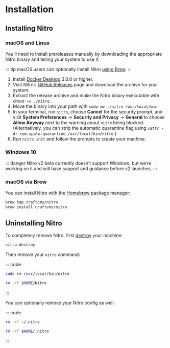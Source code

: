 # Installation

## Installing Nitro

### macOS and Linux

You’ll need to install prereleases manually by downloading the appropriate Nitro binary and telling your system to use it.

::: tip
macOS users can optionally install Nitro [using Brew](#macos-via-brew).
:::

1. Install [Docker Desktop](https://www.docker.com/products/docker-desktop) 3.0.0 or higher.
2. Visit Nitro’s [GitHub Releases](https://github.com/craftcms/nitro/releases) page and download the archive for your system.
3. Extract the release archive and make the Nitro binary executable with `chmod +x ./nitro`.
4. Move the binary into your path with `sudo mv ./nitro /usr/local/bin`.
5. In your terminal, run `nitro`, choose **Cancel** for the security prompt, and visit **System Preferences** → **Security and Privacy** → **General** to choose **Allow Anyway** next to the warning about `nitro` being blocked. (Alternatively, you can strip the automatic quarantine flag using `xattr -dr com.apple.quarantine /usr/local/bin/nitro`.)
5. Run `nitro init` and follow the prompts to create your machine.

### Windows 10

::: danger
Nitro v2 beta currently doesn’t support Windows, but we’re working on it and will have support and guidance before v2 launches.
:::

### macOS via Brew

You can install Nitro with the [Homebrew](https://brew.sh) package manager:

```bash
brew tap craftcms/nitro
brew install craftcms/nitro
```

## Uninstalling Nitro

To completely remove Nitro, first [destroy](commands.md#destroy) your machine:

```bash
nitro destroy
```

Then remove your `nitro` command:

::: code
```bash macOS and Linux
sudo rm /usr/local/bin/nitro
```
```bash Windows
rm -rf $HOME/Nitro
```
:::

You can optionally remove your Nitro config as well:

::: code
```bash macOS and Linux
rm -rf ~/.nitro
```
```bash Windows
rm -rf $HOME/.nitro
```
:::
